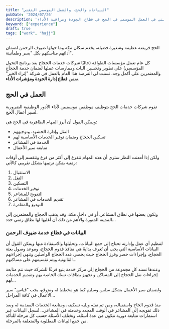```yaml
---
title: "البيانات والحج، والعمل الموسمي التقني"
pubDate: '2024/07/26'
description: 'ملخص تجربتي في العمل الموسمي في الحج في قطاع الجودة ومراقبة الأداء'
keyword: ["experience"]
draft: true
tags: ["work", "hajj"]
---
```


الحج فريضة عظيمة وشعيرة فضيلة، يخدم سكان مكة وما حولها ضيوف الرحمن
لضمان أدائهم مناسكهم بكل "يسر وطمأنينة".

كل عام تعمل مؤسسات الطوافة (حاليًا شركات خدمات الحجاج بعد برنامج التحول المؤسسي) على تطوير وتحسين آليات وممارسات عملها لضمان خدمة الحجاج والمعتمرين على أكمل وجه، تسنت لي الفرصة هذا العام بالعمل في شركة "إثراء الخير" ضمن **قطاع إدارة الجودة ومؤشرات الأداء**.

## العمل في الحج
<!-- يعد العمل الموسمي في الحج من الفرص التي يحظى بها سكان مكة والمدينة المنورة، بسبب استقبال أعداد الحجاج المهولة في فترة زمنية وجيزة وأماكن محددة...  -->
تقوم شركات خدمات الحج بتوظيف موظفين موسميين لأداء الأدور الوظيفية الضرورية لسير أعمال الحج.

ويمكن القول أن أبرز المهام الظاهرية في الحج هي:

- النقل وإدارة الحشود، وتوجيههم
- تسكين الحجاج وضمان توفير الخدمات الأساسية لهم
- الخدمة في المشاعر
- متابعة سير الأعمال

ولكن إذا أمعنت النظر سترى أن هذه المهام
تتفرع إلى أكثر من فرع وتتقسم إلى أوقات زمنية يمكن ترتيبها بشكل تقريبي كالآتي:

1. الاستقبال
2. النقل
3. التسكين
4. توفير الخدمات
5. التفويج للمشاعر
6. تقديم الخدمات في المشاعر
7. التوديع والمغادرة

وتكون بعضها في نطاق المشاعر، أو في داخل مكة، وقد يذهب الحجاج والمعتمرين إلى المدينة المنورة والأهم من ذلك أن أغلبها لها نطاق زمني حدد...

### البيانات في قطاع خدمة ضيوف الرحمن
لتنظيم أي عمل وإدارته تحتاج إلى جمع البيانات، وتحليلها والاستفادة منها ويمكن القول أن البيانات الأساسية التي يجب أن تُعرف بدايةً 
هي منافذ قدوم الحجاج، وموعد وصول بعثة الحجاج،
وإجراءات حصر وفرز الحجاج حيث يحصى عدد الحجاج الواصلين 
وتنهى إجراءتهم القانونية ويتم تقسيمهم على مساكنهم...

وعندها تسند كل مجموعة من الحجاج إلى مركز خدمة يتبع فرعًا للشركة حيث تتم متابعة إجراءات نقل الحجاج إلى المساكن و تجهيز بطاقات نسك الخاصة بهم وتقديم الخدمات لهم...

ولضمان سير الأعمال بشكل سلس وسليم كما هو مخطط له ومتوقع، يجب "قياس" سير الأعمال في كافة المراحل...

منذ قدوم الحاج واستقباله، ومن ثم نقله ويليه تسكينه، ومتابعة الخدمات المقدمة له 
وبعد ذلك تفويجه إلى المشاعر في الوقت المحدد وخدمته في المشاعر... تُسجل البيانات عبر استمارات متابعة دورية تتكون من عدة أسئلة، وتختلف الأسئلة حسب كل مرحلة للتأكد من جمع البيانات المطلوبة والمتعلقة بالمرحلة.